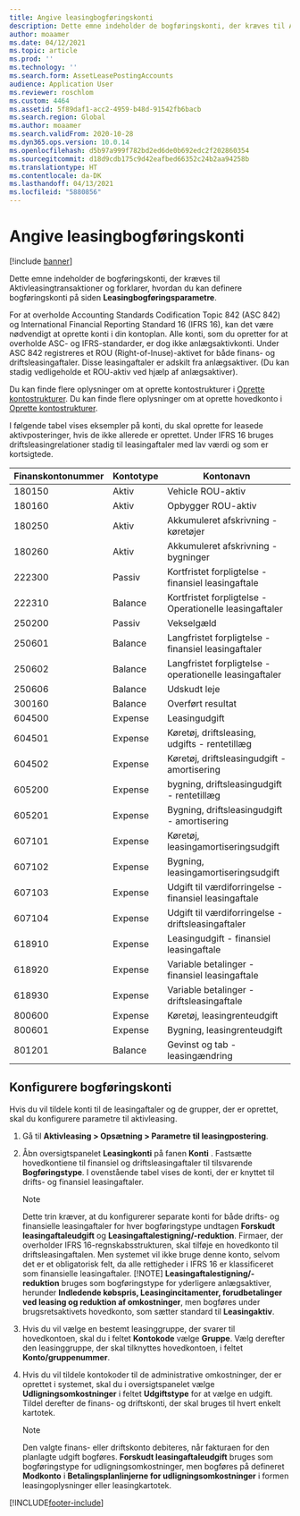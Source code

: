 ```yaml
---
title: Angive leasingbogføringskonti
description: Dette emne indeholder de bogføringskonti, der kræves til Aktivleasingtransaktioner og forklarer, hvordan du kan definere bogføringskonti på siden Leasingbogføringsparametre.
author: moaamer
ms.date: 04/12/2021
ms.topic: article
ms.prod: ''
ms.technology: ''
ms.search.form: AssetLeasePostingAccounts
audience: Application User
ms.reviewer: roschlom
ms.custom: 4464
ms.assetid: 5f89daf1-acc2-4959-b48d-91542fb6bacb
ms.search.region: Global
ms.author: moaamer
ms.search.validFrom: 2020-10-28
ms.dyn365.ops.version: 10.0.14
ms.openlocfilehash: d5b97a999f782bd2ed6de0b692edc2f202860354
ms.sourcegitcommit: d18d9cdb175c9d42eafbed66352c24b2aa94258b
ms.translationtype: HT
ms.contentlocale: da-DK
ms.lasthandoff: 04/13/2021
ms.locfileid: "5880856"
---
```

# <a name="set-up-lease-posting-accounts"></a>Angive leasingbogføringskonti

[!include [banner](../includes/banner.md)]

Dette emne indeholder de bogføringskonti, der kræves til Aktivleasingtransaktioner og forklarer, hvordan du kan definere bogføringskonti på siden **Leasingbogføringsparametre**.

For at overholde Accounting Standards Codification Topic 842 (ASC 842) og International Financial Reporting Standard 16 (IFRS 16), kan det være nødvendigt at oprette konti i din kontoplan. Alle konti, som du opretter for at overholde ASC- og IFRS-standarder, er dog ikke anlægsaktivkonti. Under ASC 842 registreres et ROU (Right-of-Inuse)-aktivet for både finans- og driftsleasingaftaler. Disse leasingaftaler er adskilt fra anlægsaktiver. (Du kan stadig vedligeholde et ROU-aktiv ved hjælp af anlægsaktiver).

Du kan finde flere oplysninger om at oprette kontostrukturer i [Oprette kontostrukturer](../general-ledger/tasks/create-account-structures.md). Du kan finde flere oplysninger om at oprette hovedkonto i [Oprette kontostrukturer](../general-ledger/tasks/create-main-account.md).

I følgende tabel vises eksempler på konti, du skal oprette for leasede aktivposteringer, hvis de ikke allerede er oprettet. Under IFRS 16 bruges driftsleasingrelationer stadig til leasingaftaler med lav værdi og som er kortsigtede.

| Finanskontonummer | Kontotype  | Kontonavn                                          |
|-----------------------|---------------|-------------------------------------------------------|
| 180150                | Aktiv         | Vehicle ROU-aktiv                                     |
| 180160                | Aktiv         | Opbygger ROU-aktiv                                    |
| 180250                | Aktiv         | Akkumuleret afskrivning - køretøjer                   |
| 180260                | Aktiv         | Akkumuleret afskrivning - bygninger                  |
| 222300                | Passiv     | Kortfristet forpligtelse - finansiel leasingaftale                |
| 222310                | Balance | Kortfristet forpligtelse - Operationelle leasingaftaler              |
| 250200                | Passiv     | Vekselgæld                                         |
| 250601                | Balance | Langfristet forpligtelse - finansiel leasingaftaler                 |
| 250602                | Balance | Langfristet forpligtelse - operationelle leasingaftaler               |
| 250606                | Balance | Udskudt leje                                         |
| 300160                | Balance | Overført resultat                                     |
| 604500                | Expense       | Leasingudgift                                         |
| 604501                | Expense       | Køretøj, driftsleasing, udgifts - rentetillæg  |
| 604502                | Expense       | Køretøj, driftsleasingudgift - amortisering        |
| 605200                | Expense       | bygning, driftsleasingudgift - rentetillæg |
| 605201                | Expense       | Bygning, driftsleasingudgift - amortisering       |
| 607101                | Expense       | Køretøj, leasingamortiseringsudgift                    |
| 607102                | Expense       | Bygning, leasingamortiseringsudgift                   |
| 607103                | Expense       | Udgift til værdiforringelse - finansiel leasingaftale                   |
| 607104                | Expense       | Udgift til værdiforringelse - driftsleasingaftaler                 |
| 618910                | Expense       | Leasingudgift - finansiel leasingaftale                        |
| 618920                | Expense       | Variable betalinger - finansiel leasingaftale                    |
| 618930                | Expense       | Variable betalinger - driftsleasingaftale                  |
| 800600                | Expense       | Køretøj, leasingrenteudgift                        |
| 800601                | Expense       | Bygning, leasingrenteudgift                       |
| 801201                | Balance | Gevinst og tab - leasingændring                      |

## <a name="configure-posting-accounts"></a>Konfigurere bogføringskonti

Hvis du vil tildele konti til de leasingaftaler og de grupper, der er oprettet, skal du konfigurere parametre til aktivleasing.

1. Gå til **Aktivleasing \> Opsætning \> Parametre til leasingpostering**.
2. Åbn oversigtspanelet **Leasingkonti** på fanen **Konti** . Fastsætte hovedkontiene til finansiel og driftsleasingaftaler til tilsvarende **Bogføringstype**. I ovenstående tabel vises de konti, der er knyttet til drifts- og finansiel leasingaftaler.

    > [!NOTE]
    > Dette trin kræver, at du konfigurerer separate konti for både drifts- og finansielle leasingaftaler for hver bogføringstype undtagen **Forskudt leasingaftaleudgift** og **Leasingaftalestigning/-reduktion**. Firmaer, der overholder IFRS 16-regnskabsstrukturen, skal tilføje en hovedkonto til driftsleasingaftalen. Men systemet vil ikke bruge denne konto, selvom det er et obligatorisk felt, da alle rettigheder i IFRS 16 er klassificeret som finansielle leasingaftaler.
    >[!NOTE]
    > **Leasingaftalestigning/-reduktion** bruges som bogføringstype for yderligere anlægsaktiver, herunder **Indledende købspris, Leasingincitamenter, forudbetalinger ved leasing og reduktion af omkostninger**, men bogføres under brugsretsaktivets hovedkonto, som sætter standard til **Leasingaktiv**.        
    
3. Hvis du vil vælge en bestemt leasinggruppe, der svarer til hovedkontoen, skal du i feltet **Kontokode** vælge **Gruppe**. Vælg derefter den leasinggruppe, der skal tilknyttes hovedkontoen, i feltet **Konto/gruppenummer**.
4. Hvis du vil tildele kontokoder til de administrative omkostninger, der er oprettet i systemet, skal du i oversigtspanelet vælge **Udligningsomkostninger** i feltet **Udgiftstype** for at vælge en udgift. Tildel derefter de finans- og driftskonti, der skal bruges til hvert enkelt kartotek.

    > [!NOTE]
    > Den valgte finans- eller driftskonto debiteres, når fakturaen for den planlagte udgift bogføres.
    > **Forskudt leasingaftaleudgift** bruges som bogføringstype for udligningsomkostninger, men bogføres på defineret **Modkonto** i **Betalingsplanlinjerne for udligningsomkostninger** i formen leasingoplysninger eller leasingkartotek.   


[!INCLUDE[footer-include](../../includes/footer-banner.md)]
